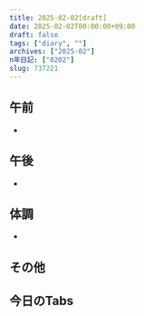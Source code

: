 ```yaml
---
title: 2025-02-02[draft]
date: 2025-02-02T00:00:00+09:00
draft: false
tags: ["diary", ""]
archives: ["2025-02"]
n年日記: ["0202"]
slug: 737221
---
```

## 午前
- 
## 午後
- 
## 体調
- 
## その他
## 今日のTabs
